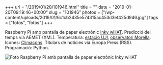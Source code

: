 +++
url = "/2019/01/20/101946.html"
title = ""
date = "2019-01-20T09:19:46+00:00"
slug = "101946"
photos = ["/wp-content/uploads/2019/01/6c1cb2435e574315ac453d3ef425d946.jpg"]
tags = ["fotos", "fotos"]
+++

Raspberry Pi amb pantalla de paper electrònic [Inky wHAT](https://shop.pimoroni.com/products/inky-what). Predicció del temps via AEMET (XML). Temperatura: [estació UJI](https://climacastellon.com), [observatori Morella](http://www.morella.net/eltemps/). Icones: [Climacons](http://adamwhitcroft.com/climacons/). Titulars de notícies via Europa Press (RSS). Programació: Python.

<img src="/wp-content/uploads/2019/01/6c1cb2435e574315ac453d3ef425d946.jpg" alt="Foto Raspberry Pi amb pantalla de paper electrònic Inky wHAT">
